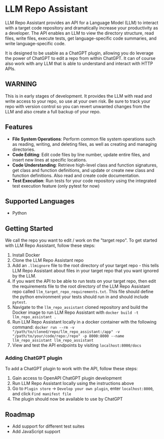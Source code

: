 # LLM Repo Assistant

LLM Repo Assistant provides an API for a Language Model (LLM) to interact with
a target code repository and dramatically increase your productivity as a developer.
The API enables an LLM to view the directory structure, read files, write files,
execute tests, get language-specific code summaries, and write language-specific
code.

It is designed to be usable as a ChatGPT plugin, allowing you do leverage the
power of ChatGPT to edit a repo from within ChatGPT. It can of course also
work with any LLM that is able to understand and interact with HTTP APIs.

## WARNING

This is in early stages of development. It provides the LLM with read
and write access to your repo, so use at your own risk. Be sure to track your
repo with version control so you can revert unwanted changes from the LLM and
also create a full backup of your repo.

## Features

- **File System Operations**: Perform common file system operations such as
reading, writing, and deleting files, as well as creating and managing directories.
- **Code Editing**: Edit code files by line number, update entire files, and
insert new lines at specific locations.
- **Code Understanding**: Retrieve high-level class and function signatures,
get class and function definitions, and update or create new class and function definitions.
Also read and create code documentation.
- **Test Execution**: Run tests for your code repository using the integrated
test execution feature (only pytest for now)

## Supported Languages

- Python

## Getting Started

We call the repo you want to edit / work on the "target repo".
To get started with LLM Repo Assistant, follow these steps:

1. Install Docker
2. Clone the LLM Repo Assistant repo
3. Add an `.llmignore` file to the root directory of your target repo - this tells
LLM Repo Assistant about files in your target repo that you want ignored by the LLM.
4. If you want the API to be able to run tests on your target repo,
then edit the requirements file to the root directory of the LLM Repo Assistant repo
called `llm_target_repo_requirements.txt`. This file should define the python environment
your tests should run in and should include `pytest`.
5. Navigate to the `llm_repo_assistant` cloned repository and build the
Docker image to run LLM Repo Assistant with `docker build -t llm_repo_assistant .`
6. Run LLM Repo Assistant locally in a docker container with the following command:
`docker run --rm -v "/path/to/cloned/repo/llm_repo_assistant:/app" -v "/path/to/your/code/repo:/repo" -p 8000:8000 --name llm_repo_assistant llm_repo_assistant`
7. View and test the API endpoints by visiting `localhost:8000/docs`

### Adding ChatGPT plugin

To add a ChatGPT plugin to work with the API, follow these steps:

1. Gain access to OpenAPI ChatGPT plugin development
2. Run LLM Repo Assistant locally using the instructions above
3. Go to `Plugin store` -> `Develop your own plugin`, enter `localhost:8000`,
and click `Find manifest file`
4. The plugin should now be available to use by ChatGPT

## Roadmap

- Add support for different test suites
- Add JavaScript support

